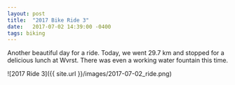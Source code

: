 ```yaml
---
layout: post
title:  "2017 Bike Ride 3"
date:   2017-07-02 14:39:00 -0400
tags: biking
---
```


Another beautiful day for a ride. Today, we went 29.7 km and stopped for a delicious lunch at Wvrst. There was even a working water fountain this time.

![2017 Ride 3]({{ site.url }}/images/2017-07-02_ride.png)

